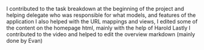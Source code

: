 I contributed to the task breakdown at the beginning of the project and helping delegate who was responsible for what models, and features of the application
I also helped with the URL mappings and views, I edited some of the content on the homepage html, mainly with the help of Harold
Lastly I contributed to the video and helped to edit the overview markdown (mainly done by Evan)
